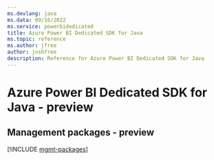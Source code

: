 ```yaml
---
ms.devlang: java
ms.data: 09/16/2022
ms.service: powerbidedicated
title: Azure Power BI Dedicated SDK for Java
ms.topic: reference
ms.author: jfree
author: joshfree
description: Reference for Azure Power BI Dedicated SDK for Java
---
```

# Azure Power BI Dedicated SDK for Java - preview

## Management packages - preview
[!INCLUDE [mgmt-packages](power-bi-dedicated-mgmt-index.md)]